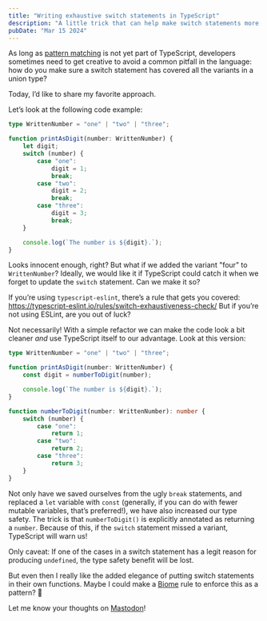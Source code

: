 ```yaml
---
title: "Writing exhaustive switch statements in TypeScript"
description: "A little trick that can help make switch statements more type-safe"
pubDate: "Mar 15 2024"
---
```


As long as [pattern matching](https://github.com/tc39/proposal-pattern-matching) is not yet part of TypeScript, developers sometimes need to get creative to avoid a common pitfall in the language: how do you make sure a switch statement has covered all the variants in a union type?

Today, I’d like to share my favorite approach.

Let’s look at the following code example:

```ts
type WrittenNumber = "one" | "two" | "three";

function printAsDigit(number: WrittenNumber) {
    let digit;
    switch (number) {
        case "one":
            digit = 1;
            break;
        case "two":
            digit = 2;
            break;
        case "three":
            digit = 3;
            break;
    }

    console.log(`The number is ${digit}.`);
}
```

Looks innocent enough, right? But what if we added the variant "four" to `WrittenNumber`? Ideally, we would like it if TypeScript could catch it when we forget to update the `switch` statement. Can we make it so?

If you’re using `typescript-eslint`, there’s a rule that gets you covered: https://typescript-eslint.io/rules/switch-exhaustiveness-check/
But if you’re not using ESLint, are you out of luck?

Not necessarily! With a simple refactor we can make the code look a bit cleaner *and* use TypeScript itself to our advantage. Look at this version:

```ts
type WrittenNumber = "one" | "two" | "three";

function printAsDigit(number: WrittenNumber) {
    const digit = numberToDigit(number);

    console.log(`The number is ${digit}.`);
}

function numberToDigit(number: WrittenNumber): number {
    switch (number) {
        case "one":
            return 1;
        case "two":
            return 2;
        case "three":
            return 3;
    }
}
```

Not only have we saved ourselves from the ugly `break` statements, and replaced a `let` variable with `const` (generally, if you can do with fewer mutable variables, that’s preferred!), we have also increased our type safety. The trick is that `numberToDigit()` is explicitly annotated as returning a `number`. Because of this, if the `switch` statement missed a variant, TypeScript will warn us!

Only caveat: If one of the cases in a switch statement has a legit reason for producing `undefined`, the type safety benefit will be lost.

But even then I really like the added elegance of putting switch statements in their own functions. Maybe I could make a [Biome](https://biomejs.dev) rule to enforce this as a pattern? 🤔

Let me know your thoughts on [Mastodon](https://mstdn.social/@arendjr/112099141927078946)!
